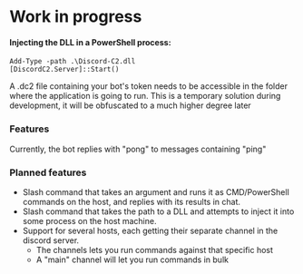 # Work in progress

#### Injecting the DLL in a PowerShell process:
```pwsh
Add-Type -path .\Discord-C2.dll
[DiscordC2.Server]::Start()
```

A .dc2 file containing your bot's token needs to be accessible in the folder where the application is going to run.
This is a temporary solution during development, it will be obfuscated to a much higher degree later


### Features
Currently, the bot replies with "pong" to messages containing "ping"</br>

### Planned features
* Slash command that takes an argument and runs it as CMD/PowerShell commands on the host, and replies with its results in chat.
* Slash command that takes the path to a DLL and attempts to inject it into some process on the host machine.
* Support for several hosts, each getting their separate channel in the discord server.
  * The channels lets you run commands against that specific host
  * A "main" channel will let you run commands in bulk
